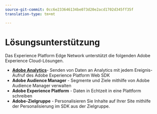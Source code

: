```yaml
---
source-git-commit: 0cc6e233646134be073d20e2acd1702d345ff35f
translation-type: tm+mt

---
```

# Lösungsunterstützung

Das Experience Platform Edge Network unterstützt die folgenden Adobe Experience Cloud-Lösungen.

- __[Adobe Analytics](analytics/analytics-overview.md)__- Senden von Daten an Analytics mit jedem Ereignis-Aufruf des Adobe Experience Platform Web SDK
- __Adobe Audience Manager__ - Segmente und Ziele mithilfe von Adobe Audience Manager verwalten
- __Adobe Experience Platform__ - Daten in Echtzeit in eine Plattform schreiben
- __Adobe-Zielgruppe__ - Personalisieren Sie Inhalte auf Ihrer Site mithilfe der Personalisierung im SDK aus der Zielgruppe.
